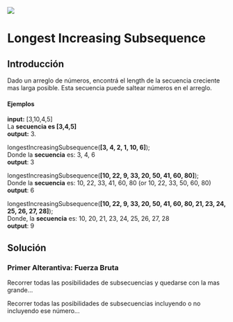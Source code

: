 


<p>
        <img src='https://static.wixstatic.com/media/85087f_0d84cbeaeb824fca8f7ff18d7c9eaafd~mv2.png/v1/fill/w_160,h_30,al_c,q_85,usm_0.66_1.00_0.01/Logo_completo_Color_1PNG.webp' </img>
</p>


# Longest Increasing Subsequence
## Introducción
Dado un arreglo de números, encontrá el length de la secuencia creciente mas larga posible. Esta secuencia puede saltear números en el arreglo.

#### Ejemplos
**input:** [3,10,4,5]       
La **secuencia es [3,4,5]**  
**output:** 3.


longestIncreasingSubsequence(**[3, 4, 2, 1, 10, 6]**);         
Donde la **secuencia** es: 3, 4, 6   
**output**: 3     


longestIncreasingSubsequence(**[10, 22, 9, 33, 20, 50, 41, 60, 80]**);  
Donde la **secuencia** es: 10, 22, 33, 41, 60, 80 (or 10, 22, 33, 50, 60, 80)         
**output**: 6

longestIncreasingSubsequence(**[10, 22, 9, 33, 20, 50, 41, 60, 80, 21, 23, 24, 25, 26, 27, 28]**);  
Donde, la **secuencia** es: 10, 20, 21, 23, 24, 25, 26, 27, 28  
**output**: 9

## Solución
### Primer Alterantiva: Fuerza Bruta
Recorrer todas las posibilidades de subsecuencias y quedarse con la mas grande...


Recorrer todas las posibilidades de subsecuencias incluyendo o no incluyendo ese número...


